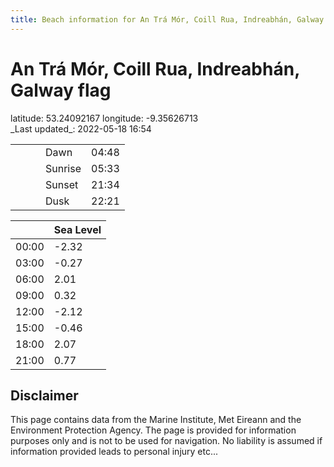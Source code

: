 ```yaml
---
title: Beach information for An Trá Mór, Coill Rua, Indreabhán, Galway
---
```

# An Trá Mór, Coill Rua, Indreabhán, Galway <span class="material-icons blue-flag">flag</span>

<div class="location-info">latitude: 53.24092167 longitude: -9.35626713</div>
<div class="met-eireann-warnings"></div>
_Last updated_: 2022-05-18 16:54

|   |   |   |   |   |
|---|---|---|---|---|
|   |   |   | Dawn  | 04:48 |
|   |   |   | Sunrise  | 05:33 |
|   |   |   | Sunset  | 21:34 |
|   |   |   | Dusk  | 22:21 |

<div></div>

|   | Sea Level  |
|---|---|
| 00:00 | -2.32 |
| 03:00 | -0.27 |
| 06:00 | 2.01 |
| 09:00 | 0.32 |
| 12:00 | -2.12 |
| 15:00 | -0.46 |
| 18:00 | 2.07 |
| 21:00 | 0.77 |

## Disclaimer

This page contains data from the Marine Institute,
Met Eireann and the Environment Protection Agency. The page is provided for
information purposes only and is not to be used for navigation. No liability
is assumed if information provided leads to personal injury etc...